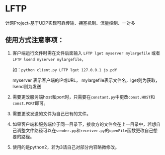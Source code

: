 # LFTP

计网Project-基于UDP实现可靠传输、拥塞机制、流量控制、一对多

## 使用方式注意事项：

   1. 客户端运行文件时需在文件后面输入 `LFTP lget myserver mylargefile` 或者 `LFTP lsend myserver mylargefile`，

      如：`python client.py LFTP lget 127.0.0.1 js.pdf`

      myserver 表示客户端的IP或URL， mylargefile表示文件名，lget则为获取，lsend则为发送
   2. 需要更改服务端host和port时，只需要在`constant.py`中更改`const.HOST`和`const.PORT`即可。
   3. 需要更改发送的文件为自己已有的文件。
   4. 如果客户端和服务端位于同一目录下，接收方的文件会在上一目录中，若想自己调整文件路径可以在`sender.py`和`receiver.py`的`openFile`函数更改自己想要的路径。 
   5. 使用的是python2，若为3请自己对部分内容略微修改。
